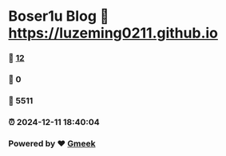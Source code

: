 # Boser1u Blog :link: https://luzeming0211.github.io 
### :page_facing_up: [12](https://luzeming0211.github.io/tag.html) 
### :speech_balloon: 0 
### :hibiscus: 5511 
### :alarm_clock: 2024-12-11 18:40:04 
### Powered by :heart: [Gmeek](https://github.com/Meekdai/Gmeek)
